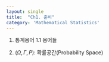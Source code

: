 ```yaml
---
layout: single
title:  "Ch1. 준비"
category: 'Mathematical Statistics'
---
```


1. 통계용어
1.1 용어들

1. $(\Omega,\Gamma,P)$: 확률공간(Probability Space)
